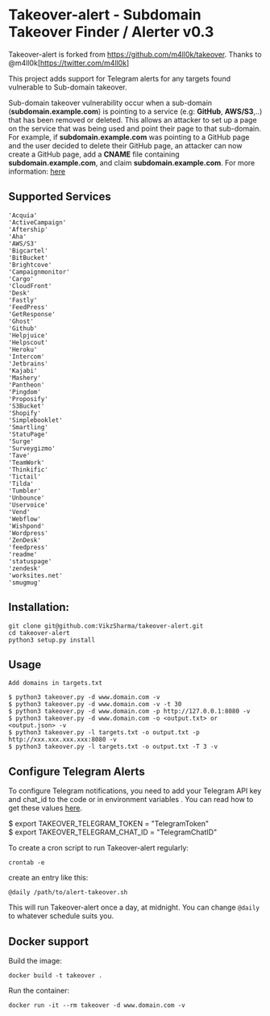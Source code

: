 # Takeover-alert - Subdomain Takeover Finder / Alerter v0.3

Takeover-alert is forked from https://github.com/m4ll0k/takeover. Thanks to @m4ll0k[https://twitter.com/m4ll0k]

This project adds support for Telegram alerts for any targets found vulnerable to Sub-domain takeover.

Sub-domain takeover vulnerability occur when a sub-domain (**subdomain.example.com**) is pointing to a service (e.g: **GitHub**, **AWS/S3**,..) that has been removed or deleted. This allows an attacker to set up a page on the service that was being used and point their page to that sub-domain. For example, if **subdomain.example.com** was pointing to a GitHub page and the user decided to delete their GitHub page, an attacker can now create a GitHub page, add a **CNAME** file containing **subdomain.example.com**, and claim **subdomain.example.com**. For more information: [here](https://labs.detectify.com/2014/10/21/hostile-subdomain-takeover-using-herokugithubdesk-more/)


## Supported Services

```
'Acquia'
'ActiveCampaign'
'Aftership'
'Aha'
'AWS/S3'
'Bigcartel'
'BitBucket'
'Brightcove'
'Campaignmonitor'
'Cargo'
'CloudFront'
'Desk'
'Fastly'
'FeedPress'
'GetResponse'
'Ghost'
'Github'
'Helpjuice'
'Helpscout'
'Heroku'
'Intercom'
'Jetbrains'
'Kajabi'
'Mashery'
'Pantheon'
'Pingdom'
'Proposify'
'S3Bucket'
'Shopify'
'Simplebooklet'
'Smartling'
'StatuPage'
'Surge'
'Surveygizmo'
'Tave'
'TeamWork'
'Thinkific'
'Tictail'
'Tilda'
'Tumbler'
'Unbounce'
'Uservoice'
'Vend'
'Webflow'
'Wishpond'
'Wordpress'
'ZenDesk'
'feedpress'
'readme'
'statuspage'
'zendesk'   
'worksites.net'                                    
'smugmug'
```
## Installation:

```shell
git clone git@github.com:VikzSharma/takeover-alert.git
cd takeover-alert
python3 setup.py install
```
## Usage

```
Add domains in targets.txt

$ python3 takeover.py -d www.domain.com -v 
$ python3 takeover.py -d www.domain.com -v -t 30
$ python3 takeover.py -d www.domain.com -p http://127.0.0.1:8080 -v 
$ python3 takeover.py -d www.domain.com -o <output.txt> or <output.json> -v 
$ python3 takeover.py -l targets.txt -o output.txt -p http://xxx.xxx.xxx.xxx:8080 -v 
$ python3 takeover.py -l targets.txt -o output.txt -T 3 -v 

```
## Configure Telegram Alerts
To configure Telegram notifications, you need to add your Telegram API key and chat_id to the code or in environment variables . You can read how to get these values [here](https://blog.r0b.re/automation/bash/2020/06/30/setup-telegram-notifications-for-your-shell.html).

$ export TAKEOVER_TELEGRAM_TOKEN = "TelegramToken" <br>
$ export TAKEOVER_TELEGRAM_CHAT_ID = "TelegramChatID"

To create a cron script to run Takeover-alert regularly:
```
crontab -e
```

create an entry like this:
```
@daily /path/to/alert-takeover.sh
```

This will run Takeover-alert once a day, at midnight.
You can change ``@daily`` to whatever schedule suits you. 


## Docker support

Build the image:

```
docker build -t takeover .
```

Run the container:

```
docker run -it --rm takeover -d www.domain.com -v
```

